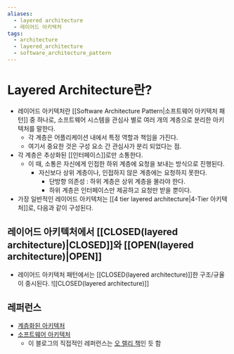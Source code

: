 ```yaml
---
aliases:
  - layered architecture
  - 레이어드 아키텍처
tags:
  - architecture
  - layered_architecture
  - software_architecture_pattern
---
```

# Layered Architecture란?
- 레이어드 아키텍처란 [[Software Architecture Pattern|소프트웨어 아키텍처 패턴]] 중 하나로, 소프트웨어 시스템을 관심사 별로 여러 개의 계층으로 분리한 아키텍처를 말한다.
	- 각 계층은 어플리케이션 내에서 특정 역할과 책임을 가진다.
	- 여기서 중요한 것은 구성 요소 간 관심사가 분리 되었다는 점.
- 각 계층은 추상화된 [[인터페이스]]로만 소통한다.
	- 이 때, 소통은 자신에게 인접한 하위 계층에 요청을 보내는 방식으로 진행된다.
		- 자신보다 상위 계층이나, 인접하지 않은 계층에는 요청하지 못한다.
			- 단방향 의존성 : 하위 계층은 상위 계층을 몰라야 한다. 
			- 하위 계층은 인터페이스만 제공하고 요청만 받을 뿐이다.
- 가장 일반적인 레이어드 아키텍처는 [[4 tier layered architecture|4-Tier 아키텍처]]로, 다음과 같이 구성된다.

## 레이어드 아키텍처에서 [[CLOSED(layered architecture)|CLOSED]]와 [[OPEN(layered architecture)|OPEN]]
- 레이어드 아키텍처 패턴에서는 [[CLOSED(layered architecture)]]한 구조/규율이 중시된다.
![[CLOSED(layered architecture)]]


## 레퍼런스
- [계층화된 아키텍처](https://adjh54.tistory.com/105)
- [소프트웨어 아키텍처](https://xxeol.tistory.com/26)
	- 이 블로그의 직접적인 레퍼런스는 [오 렐리 책](https://www.oreilly.com/library/view/software-architecture-patterns/9781491971437/ch01.html)인 듯 함